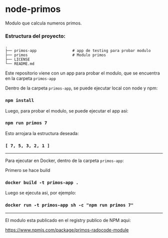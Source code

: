# node-primos

Modulo que calcula numeros primos.

### Estructura del proyecto:

    .
    ├── primos-app                # app de testing para probar modulo
    ├── primos                    # Modulo primos
    ├── LICENSE
    └── README.md

Este repositorio viene con un app para probar el modulo, que se encuentra en la carpeta `primos-app`

Dentro de la carpeta `primos-app`, se puede ejecutar local con node y npm:

### `npm install`

Luego, para probar el modulo, se puede ejecutar el app asi:

### `npm run primos 7`

Esto arrojara la estructura deseada:

### `[ 7, 5, 3, 2, 1 ]`

-----------------

Para ejecutar en Docker, dentro de la carpeta `primos-app`:

Primero se hace build

### `docker build -t primos-app .`

Luego se ejecuta asi, por ejemplo:
### `docker run -t primos-app sh -c "npm run primos 7"`

-----------------

El modulo esta publicado en el registry publico de NPM aqui:

https://www.npmjs.com/package/primos-radocode-module

